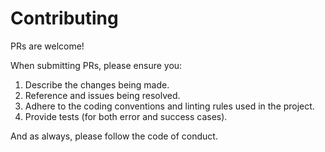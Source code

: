 # Contributing

PRs are welcome!

When submitting PRs, please ensure you:

1. Describe the changes being made.
2. Reference and issues being resolved.
3. Adhere to the coding conventions and linting rules used in the project.
4. Provide tests (for both error and success cases).

And as always, please follow the code of conduct.
